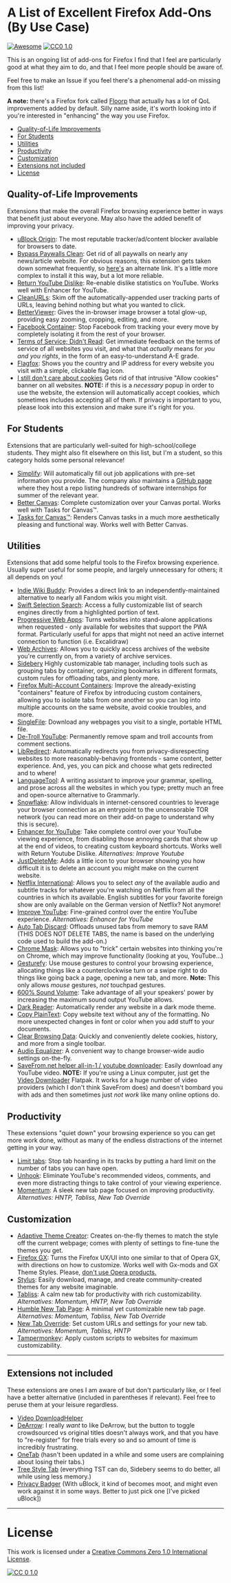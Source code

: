 # A List of Excellent Firefox Add-Ons (By Use Case) <!-- toc omit heading -->

[![Awesome](https://awesome.re/badge.svg)](https://awesome.re) [![CC0 1.0][cc-0-shield]][cc-0]

This is an ongoing list of add-ons for Firefox I find that I feel are particularly good at what they aim to do, and that I feel more people should be aware of.

Feel free to make an Issue if you feel there's a phenomenal add-on missing from this list!

**A note:** there's a Firefox fork called [Floorp](https://floorp.app/en/) that actually has a lot of QoL improvements added by default. Silly name aside, it's worth looking into if you're interested in "enhancing" the way you use Firefox.

- [Quality-of-Life Improvements](#quality-of-life-improvements)
- [For Students](#for-students)
- [Utilities](#utilities)
- [Productivity](#productivity)
- [Customization](#customization)
- [Extensions not included](#extensions-not-included)
- [License](#license)

## Quality-of-Life Improvements
Extensions that make the overall Firefox browsing experience better in ways that benefit just about everyone. May also have the added benefit of improving your privacy.

* [uBlock Origin](https://addons.mozilla.org/en-US/firefox/addon/ublock-origin/): The most reputable tracker/ad/content blocker available for browsers to date.
* [Bypass Paywalls Clean](https://addons.mozilla.org/en-US/firefox/addon/bypass-paywalls-clean-d/): Get rid of all paywalls on nearly any news/article website. For obvious reasons, this extension gets taken down somewhat frequently, so [here's](https://gitlab.com/magnolia1234/bypass-paywalls-firefox-clean) an alternate link. It's a little more complex to install it this way, but a lot more reliable.
* [Return YouTube Dislike](https://addons.mozilla.org/en-US/firefox/addon/return-youtube-dislikes/): Re-enable dislike statistics on YouTube. Works well with Enhancer for YouTube.
* [CleanURLs](https://addons.mozilla.org/en-US/firefox/addon/clearurls/): Skim off the automatically-appended user tracking parts of URLs, leaving behind nothing but what you wanted to click.
* [BetterViewer](https://addons.mozilla.org/en-US/firefox/addon/betterviewer/): Gives the in-browser image browser a total glow-up, providing easy zooming, cropping, editing, and more.
* [Facebook Container](https://addons.mozilla.org/en-US/firefox/addon/facebook-container/?utm_source=addons.mozilla.org&utm_medium=referral&utm_content=featured): Stop Facebook from tracking your every move by completely isolating it from the rest of your browser.
* [Terms of Service; Didn't Read](https://addons.mozilla.org/en-US/firefox/addon/terms-of-service-didnt-read/): Get immediate feedback on the terms of service of all websites you visit, and what that *actually* means for *you and you rights*, in the form of an easy-to-understand A-E grade.
* [Flagfox](https://addons.mozilla.org/en-US/firefox/addon/flagfox/): Shows you the country and IP address for every website you visit with a simple, clickable flag icon.
* [I still don't care about cookies](https://addons.mozilla.org/en-US/firefox/addon/istilldontcareaboutcookies/) Gets rid of that intrusive "Allow cookies" banner on all websites. **NOTE:** if this is a *necessary* popup in order to use the website, the extension will automatically accept cookies, which sometimes includes accepting all of them. If privacy is important to you, please look into this extension and make sure it's right for you.

## For Students
Extensions that are particularly well-suited for high-school/college students. They might also fit elsewhere on this list, but I'm a student, so this category holds some personal relevance!

* [Simplify](https://addons.mozilla.org/en-US/firefox/addon/simplify-jobs/?utm_source=simplify&utm_medium=copilot): Will automatically fill out job applications with pre-set information you provide. The company also maintains a [GitHub page](https://github.com/SimplifyJobs) where they host a repo listing hundreds of software internships for summer of the relevant year.
* [Better Canvas](https://addons.mozilla.org/en-US/firefox/addon/better-canvas/): Complete customization over your Canvas portal. Works well with Tasks for Canvas™.
* [Tasks for Canvas™](https://addons.mozilla.org/en-US/firefox/addon/tasks-for-canvas/): Renders Canvas tasks in a much more aesthetically pleasing and functional way. Works well with Better Canvas.

## Utilities
Extensions that add some helpful tools to the Firefox browsing experience. Usually super useful for some people, and largely unnecessary for others; it all depends on you!

* [Indie Wiki Buddy](https://addons.mozilla.org/en-US/firefox/addon/indie-wiki-buddy/): Provides a direct link to an independently-maintained alternative to nearly all Fandom wikis you might visit.
* [Swift Selection Search](https://addons.mozilla.org/en-US/firefox/addon/swift-selection-search/): Access a fully customizable list of search engines directly from a highlighted portion of text.
* [Progressive Web Apps](https://addons.mozilla.org/en-US/firefox/addon/pwas-for-firefox/): Turns websites into stand-alone applications when requested - only available for websites that support the PWA format. Particularly useful for apps that might not need an active internet connection to function (i.e. Excalidraw)
* [Web Archives](https://addons.mozilla.org/en-US/firefox/addon/view-page-archive/): Allows you to quickly access archives of the website you're currently on, from a variety of archive services.
* [Sidebery](https://addons.mozilla.org/en-US/firefox/addon/sidebery/) Highly customizable tab manager, including tools such as grouping tabs by container, organizing bookmarks in different formats, custom rules for offloading tabs, and plenty more. 
* [Firefox Multi-Account Containers](https://addons.mozilla.org/en-US/firefox/addon/multi-account-containers/): Improve the already-existing "containers" feature of Firefox by introducing custom containers, allowing you to isolate tabs from one another so you can log into multiple accounts on the same website, avoid cookie troubles, and more.
* [SingleFile](https://addons.mozilla.org/en-US/firefox/addon/single-file/): Download any webpages you visit to a single, portable HTML file.
* [De-Troll YouTube](https://addons.mozilla.org/en-US/firefox/addon/de-troll-youtube-hide-comments/): Permanently remove spam and troll accounts from comment sections.
* [LibRedirect](https://addons.mozilla.org/en-US/firefox/addon/libredirect/): Automatically redirects you from privacy-disrespecting websites to more reasonably-behaving frontends - same content, better experience. And, yes, you can pick and choose what gets redirected and to where!
* [LanguageTool](https://addons.mozilla.org/en-US/firefox/addon/languagetool/): A writing assistant to improve your grammar, spelling, and prose across all the websites in which you type; pretty much an free and open-source alternative to Grammarly.
* [Snowflake](https://addons.mozilla.org/en-US/firefox/addon/torproject-snowflake/): Allow individuals in internet-censored countries to leverage your browser connection as an entrypoint to the uncensorable TOR network (you can read more on their add-on page to understand why this is secure).
* [Enhancer for YouTube](https://addons.mozilla.org/en-US/firefox/addon/enhancer-for-youtube/): Take complete control over your YouTube viewing experience, from disabling those annoying cards that show up at the end of videos, to creating custom keyboard shortcuts. Works well with Return Youtube Dislike. *Alternatives: Improve Youtube*
* [JustDeleteMe](https://addons.mozilla.org/en-US/firefox/addon/justdeleteme/): Adds a little icon to your browser showing you how difficult it is to delete an account you might make on the current website.
* [Netflix International](https://addons.mozilla.org/en-US/firefox/addon/netflix-international): Allows you to select *any* of the available audio and subtitle tracks for whatever you're watching on Netflix from all the countries in which its available. English subtitles for your favorite foreign show are only available on the German version of Netflix? Not anymore!
* [Improve YouTube](https://addons.mozilla.org/en-US/firefox/addon/youtube-addon/): Fine-grained control over the entire YouTube experience. *Alternatives: Enhancer for YouTube*
* [Auto Tab Discard](https://addons.mozilla.org/en-US/firefox/addon/auto-tab-discard/): Offloads unused tabs from memory to save RAM (THIS DOES NOT DELETE TABS, the name is based on the underlying code used to build the add-on.)
* [Chrome Mask](https://addons.mozilla.org/en-US/firefox/addon/chrome-mask/): Allows you to "trick" certain websites into thinking you're on Chrome, which may improve functionality (looking at you, YouTube...)
* [Gesturefy](https://addons.mozilla.org/en-US/firefox/addon/gesturefy/): Use mouse gestures to control your browsing experience, allocating things like a counterclockwise turn or a swipe right to do things like going back a page, opening a new tab, and more. **Note:** This only allows *mouse* gestures, *not* touchpad gestures.
* [600% Sound Volume](https://addons.mozilla.org/en-US/firefox/addon/600-sound-volume/): Take advantage of all your speakers' power by increasing the maximum sound output YouTube allows.
* [Dark Reader](https://addons.mozilla.org/en-US/firefox/addon/darkreader/): Automatically render any website in a dark mode theme.
* [Copy PlainText](https://addons.mozilla.org/en-US/firefox/addon/copy-plaintext/): Copy website text without any of the formatting. No more unexpected changes in font or color when you add stuff to your documents.
* [Clear Browsing Data](https://addons.mozilla.org/en-US/firefox/addon/clear-browsing-data): Quickly and conveniently delete cookies, history, and more from a single toolbar.
* [Audio Equalizer](https://addons.mozilla.org/en-US/firefox/addon/audio-equalizer-wext/): A convenient way to change browser-wide audio settings on-the-fly.
* [SaveFrom.net helper all-in-1 / youtube downloader](https://addons.mozilla.org/en-US/firefox/addon/savefromnet-helper/): Easily download any YouTube video. **NOTE:** If you're using a Linux computer, just get the [Video Downloader](https://flathub.org/apps/com.github.unrud.VideoDownloader) Flatpak. It works for a huge number of video providers (which I don't think SaveFrom does) and doesn't bombard you with ads and then sometimes just *not work* like many online options do.

## Productivity
These extensions "quiet down" your browsing experience so you can get more work done, without as many of the endless distractions of the internet getting in your way.

* [Limit tabs](https://addons.mozilla.org/en-US/firefox/addon/rudolf-fernandes/): Stop tab hoarding in its tracks by putting a hard limit on the number of tabs you can have open.
* [Unhook](https://addons.mozilla.org/en-US/firefox/addon/youtube-recommended-videos/): Eliminate YouTube's recommended videos, comments, and even more distracting things to take control of your viewing experience.
* [Momentum](https://addons.mozilla.org/en-US/firefox/addon/momentumdash/): A sleek new tab page focused on improving productivity. *Alternatives: HNTP, Tabliss, New Tab Override*

## Customization

* [Adaptive Theme Creator](https://addons.mozilla.org/en-US/firefox/addon/adaptive-theme-creator/): Creates on-the-fly themes to match the style off the current webpage; comes with plenty of settings to fine-tune the themes you get.
* [Firefox GX](https://github.com/Godiesc/firefox-gx): Turns the Firefox UX/UI into one similar to that of Opera GX, with directions on how to customize. Works well with Gx-mods and GX Theme Styles. Please, [don't use Opera products.](https://www.androidpolice.com/2020/01/21/opera-predatory-loans/)
* [Stylus](https://addons.mozilla.org/en-US/firefox/addon/styl-us/): Easily download, manage, and create community-created themes for any website imaginable.
* [Tabliss](https://addons.mozilla.org/en-US/firefox/addon/tabliss/): A calm new tab for productivity with rich customizability. *Alternatives: Momentum, HNTP, New Tab Override*
* [Humble New Tab Page](https://addons.mozilla.org/en-US/firefox/addon/humble-new-tab/): A minimal yet customizable new tab page. *Alternatives: Momentum, Tabliss, New Tab Override*
* [New Tab Override](https://addons.mozilla.org/en-US/firefox/addon/new-tab-override/): Set custom URLs and settings for your new tab. *Alternatives: Momentum, Tabliss, HNTP*
* [Tampermonkey](https://addons.mozilla.org/en-US/firefox/addon/tampermonkey/): Apply custom scripts to websites for maximum customizability.

***

## Extensions not included
These extensions are ones I am aware of but don't particularly like, or I feel have a better alternative (included in parentheses if relevant). Feel free to peruse them at your leisure regardless.

* [Video DownloadHelper](https://addons.mozilla.org/en-US/firefox/addon/video-downloadhelper/?utm_medium=firefox-desktop&utm_source=firefox-suggest)
* [DeArrow](https://addons.mozilla.org/en-US/firefox/addon/dearrow/): I really *want* to like DeArrow, but the button to toggle crowdsourced vs original titles doesn't always work, and that you have to "re-register" for free trials every so and so amount of time is incredibly frustrating.
* [OneTab](https://addons.mozilla.org/en-US/firefox/addon/onetab/) (hasn't been updated in a while and some users are complaining about losing their tabs.)
* [Tree Style Tab](https://addons.mozilla.org/en-US/firefox/addon/tree-style-tab/) (everything TST can do, Sidebery seems to do better, all while using less memory.)
* [Privacy Badger](https://addons.mozilla.org/en-US/firefox/addon/privacy-badger17/) (With uBlock, it kind of becomes moot, and might even work against it in some ways. Better to just pick one [I've picked uBlock])

***

# License

This work is licensed under a
[Creative Commons Zero 1.0 International License][cc-0].

[![CC 0 1.0][cc-0-image]][cc-0]

[cc-0]: https://creativecommons.org/publicdomain/zero/1.0/
[cc-0-image]: https://licensebuttons.net/l/zero/1.0/88x31.png
[cc-0-shield]: https://img.shields.io/badge/License-CC0%201.0-lightgrey.svg
